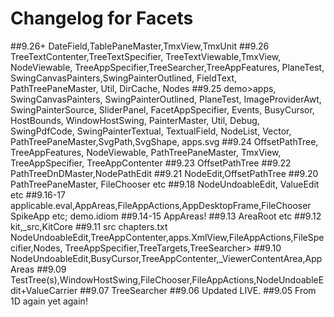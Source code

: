 # Changelog for Facets
##9.26+
DateField,TablePaneMaster,TmxView,TmxUnit
##9.26
TreeTextContenter,TreeTextSpecifier,
TreeTextViewable,TmxView,
NodeViewable,
TreeAppSpecifier,TreeSearcher,TreeAppFeatures,
PlaneTest,
SwingCanvasPainters,SwingPainterOutlined,
FieldText,
PathTreePaneMaster,
Util,
DirCache,
Nodes
##9.25
demo>apps, SwingCanvasPainters, SwingPainterOutlined, PlaneTest, 
ImageProviderAwt, SwingPainterSource, SliderPanel, FacetAppSpecifier, 
Events, BusyCursor, HostBounds, WindowHostSwing, PainterMaster, 
Util, Debug, SwingPdfCode, SwingPainterTextual, TextualField, 
NodeList, Vector, PathTreePaneMaster,SvgPath,SvgShape, 
apps.svg
##9.24
OffsetPathTree, 
TreeAppFeatures, 
NodeViewable, 
PathTreePaneMaster, 
TmxView, 
TreeAppSpecifier, 
TreeAppContenter
##9.23
OffsetPathTree
##9.22
PathTreeDnDMaster,NodePathEdit
##9.21
NodeEdit,OffsetPathTree
##9.20
PathTreePaneMaster, FileChooser etc 
##9.18
NodeUndoableEdit, ValueEdit etc
##9.16-17
applicable.eval,AppAreas,FileAppActions,AppDesktopFrame,FileChooser
SpikeApp etc; demo.idiom
##9.14-15
AppAreas!
##9.13
AreaRoot etc
##9.12
kit,_src,KitCore
##9.11
src
chapters.txt
NodeUndoableEdit,TreeAppContenter,apps.XmlView,FileAppActions,FileSpecifier,Nodes,
TreeAppSpecifier,TreeTargets,TreeSearcher>
##9.10
NodeUndoableEdit,BusyCursor,TreeAppContenter,_ViewerContentArea,AppAreas
##9.09
TestTree(s),WindowHostSwing,FileChooser,FileAppActions,NodeUndoableEdit+ValueCarrier
##9.07
TreeSearcher
##9.06
Updated LIVE.
##9.05
From 1D again yet again!